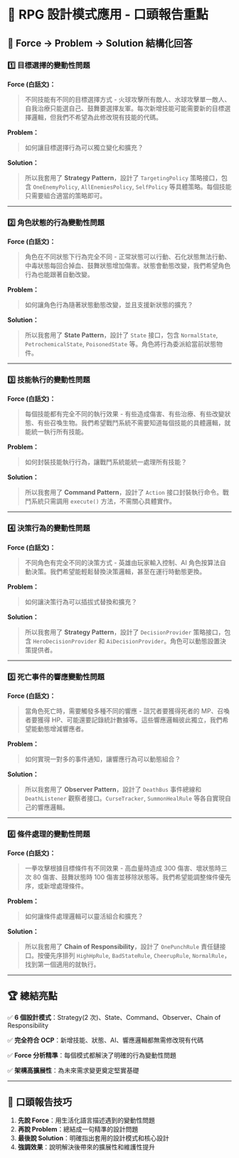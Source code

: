 # 🎯 RPG 設計模式應用 - 口頭報告重點

## 📝 Force → Problem → Solution 結構化回答

### 1️⃣ 目標選擇的變動性問題

**Force (白話文)：**

> 不同技能有不同的目標選擇方式 - 火球攻擊所有敵人、水球攻擊單一敵人、自我治療只能選自己、鼓舞要選擇友軍。每次新增技能可能需要新的目標選擇邏輯，但我們不希望為此修改現有技能的代碼。

**Problem：**

> 如何讓目標選擇行為可以獨立變化和擴充？

**Solution：**

> 所以我套用了 **Strategy Pattern**，設計了 `TargetingPolicy` 策略接口，包含 `OneEnemyPolicy`, `AllEnemiesPolicy`, `SelfPolicy` 等具體策略。每個技能只需要組合適當的策略即可。

---

### 2️⃣ 角色狀態的行為變動性問題

**Force (白話文)：**

> 角色在不同狀態下行為完全不同 - 正常狀態可以行動、石化狀態無法行動、中毒狀態每回合掉血、鼓舞狀態增加傷害。狀態會動態改變，我們希望角色行為也能跟著自動改變。

**Problem：**

> 如何讓角色行為隨著狀態動態改變，並且支援新狀態的擴充？

**Solution：**

> 所以我套用了 **State Pattern**，設計了 `State` 接口，包含 `NormalState`, `PetrochemicalState`, `PoisonedState` 等。角色將行為委派給當前狀態物件。

---

### 3️⃣ 技能執行的變動性問題

**Force (白話文)：**

> 每個技能都有完全不同的執行效果 - 有些造成傷害、有些治療、有些改變狀態、有些召喚生物。我們希望戰鬥系統不需要知道每個技能的具體邏輯，就能統一執行所有技能。

**Problem：**

> 如何封裝技能執行行為，讓戰鬥系統能統一處理所有技能？

**Solution：**

> 所以我套用了 **Command Pattern**，設計了 `Action` 接口封裝執行命令。戰鬥系統只需調用 `execute()` 方法，不需關心具體實作。

---

### 4️⃣ 決策行為的變動性問題

**Force (白話文)：**

> 不同角色有完全不同的決策方式 - 英雄由玩家輸入控制、AI 角色按算法自動決策。我們希望能輕鬆替換決策邏輯，甚至在運行時動態更換。

**Problem：**

> 如何讓決策行為可以插拔式替換和擴充？

**Solution：**

> 所以我套用了 **Strategy Pattern**，設計了 `DecisionProvider` 策略接口，包含 `HeroDecisionProvider` 和 `AiDecisionProvider`。角色可以動態設置決策提供者。

---

### 5️⃣ 死亡事件的響應變動性問題

**Force (白話文)：**

> 當角色死亡時，需要觸發多種不同的響應 - 詛咒者要獲得死者的 MP、召喚者要獲得 HP、可能還要記錄統計數據等。這些響應邏輯彼此獨立，我們希望能動態增減響應者。

**Problem：**

> 如何實現一對多的事件通知，讓響應行為可以動態組合？

**Solution：**

> 所以我套用了 **Observer Pattern**，設計了 `DeathBus` 事件總線和 `DeathListener` 觀察者接口。`CurseTracker`, `SummonHealRule` 等各自實現自己的響應邏輯。

---

### 6️⃣ 條件處理的變動性問題

**Force (白話文)：**

> 一拳攻擊根據目標條件有不同效果 - 高血量時造成 300 傷害、壞狀態時三次 80 傷害、鼓舞狀態時 100 傷害並移除狀態等。我們希望能調整條件優先序，或新增處理條件。

**Problem：**

> 如何讓條件處理邏輯可以靈活組合和擴充？

**Solution：**

> 所以我套用了 **Chain of Responsibility**，設計了 `OnePunchRule` 責任鏈接口。按優先序排列 `HighHpRule`, `BadStateRule`, `CheerupRule`, `NormalRule`，找到第一個適用的就執行。

---

## 🏆 總結亮點

✅ **6 個設計模式**：Strategy(2 次)、State、Command、Observer、Chain of Responsibility

✅ **完全符合 OCP**：新增技能、狀態、AI、響應邏輯都無需修改現有代碼

✅ **Force 分析精準**：每個模式都解決了明確的行為變動性問題

✅ **架構高擴展性**：為未來需求變更奠定堅實基礎

---

## 💭 口頭報告技巧

1. **先說 Force**：用生活化語言描述遇到的變動性問題
2. **再說 Problem**：總結成一句精準的設計問題
3. **最後說 Solution**：明確指出套用的設計模式和核心設計
4. **強調效果**：說明解決後帶來的擴展性和維護性提升

